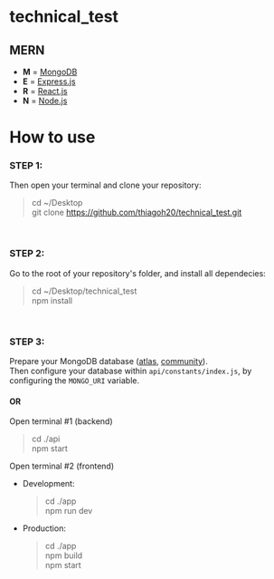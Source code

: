 # technical_test


## MERN

- **M** = [MongoDB](https://www.mongodb.com)
- **E** = [Express.js](https://expressjs.com)
- **R** = [React.js](https://reactjs.org)
- **N** = [Node.js](https://nodejs.org)
  <br />

# How to use

### STEP 1:

Then open your terminal and clone your repository:

> cd ~/Desktop <br />
> git clone https://github.com/thiagoh20/technical_test.git

<br />

### STEP 2:

Go to the root of your repository's folder, and install all dependecies:

> cd ~/Desktop/technical_test<br />
> npm install

<br />

### STEP 3:

Prepare your MongoDB database ([atlas](https://www.mongodb.com/cloud/atlas),
[community](<https://github.com/benelferink/MERN-template/wiki/Install-MongoDB-Community-Server-(MacOS)>)).<br />
Then configure your database within `api/constants/index.js`, by configuring the `MONGO_URI` variable.


#### OR

Open terminal #1 (backend)

> cd ./api<br />
> npm start

Open terminal #2 (frontend)<br />

- Development:<br />

  > cd ./app<br />
  > npm run dev<br />

- Production:<br />
  > cd ./app<br />
  > npm build<br />
  > npm start
